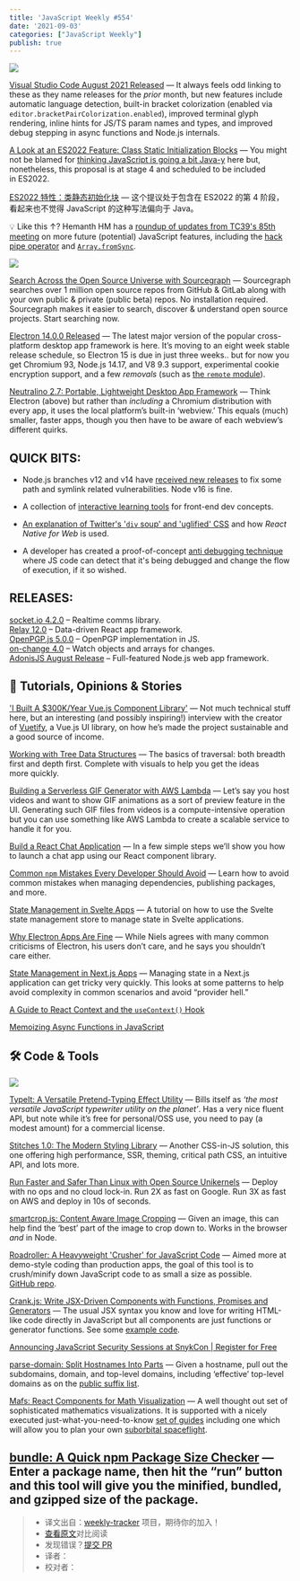 ```yaml
---
title: 'JavaScript Weekly #554'
date: '2021-09-03'
categories: ["JavaScript Weekly"]
publish: true
---
```


[![](https://res.cloudinary.com/cpress/image/upload/w_1280,e_sharpen:60/chakx4rmc7iv0d3wob8d.jpg)](https://javascriptweekly.com/link/113306/web)
<!--以上是预览信息，图片一张或限制百字左右，前者优先-->
<!-- more -->
[Visual Studio Code August 2021 Released](https://javascriptweekly.com/link/113306/web "code.visualstudio.com") — It always feels odd linking to these as they name releases for the _prior_ month, but new features include automatic language detection, built-in bracket colorization (enabled via `editor.bracketPairColorization.enabled`), improved terminal glyph rendering, inline hints for JS/TS param names and types, and improved debug stepping in async functions and Node.js internals.

[A Look at an ES2022 Feature: Class Static Initialization Blocks](https://javascriptweekly.com/link/113307/web "2ality.com") — You might not be blamed for [thinking JavaScript is going a bit Java-y](https://javascriptweekly.com/link/113308/web) here but, nonetheless, this proposal is at stage 4 and scheduled to be included in ES2022.

[ES2022 特性：类静态初始化块](./es2022_feature_class_static_initialization_blocks.md) — 这个提议处于包含在 ES2022 的第 4 阶段，看起来也不觉得 JavaScript 的这种写法偏向于 Java。

💡 Like this ↑? Hemanth HM has a [roundup of updates from TC39's 85th meeting](https://javascriptweekly.com/link/113309/web) on more future (potential) JavaScript features, including the [hack pipe operator](https://javascriptweekly.com/link/113310/web) and [`Array.fromSync`](https://javascriptweekly.com/link/113311/web).

[![](https://copm.s3.amazonaws.com/d99a6231.png)](https://javascriptweekly.com/link/113286/web)

[Search Across the Open Source Universe with Sourcegraph](https://javascriptweekly.com/link/113286/web "sourcegraph.com") — Sourcegraph searches over 1 million open source repos from GitHub & GitLab along with your own public & private (public beta) repos. No installation required. Sourcegraph makes it easier to search, discover & understand open source projects. Start searching now.

[Electron 14.0.0 Released](https://javascriptweekly.com/link/113312/web "www.electronjs.org") — The latest major version of the popular cross-platform desktop app framework is here. It’s moving to an eight week stable release schedule, so Electron 15 is due in just three weeks.. but for now you get Chromium 93, Node.js 14.17, and V8 9.3 support, experimental cookie encryption support, and a few _removals_ (such as [the `remote` module](https://javascriptweekly.com/link/113313/web)).

[Neutralino 2.7: Portable, Lightweight Desktop App Framework](https://javascriptweekly.com/link/113314/web "neutralino.js.org") — Think Electron (above) but rather than _including_ a Chromium distribution with every app, it uses the local platform’s built-in ‘webview.’ This equals (much) smaller, faster apps, though you then have to be aware of each webview’s different quirks.

## **QUICK BITS:**

*   Node.js branches v12 and v14 have [received new releases](https://javascriptweekly.com/link/113315/web) to fix some path and symlink related vulnerabilities. Node v16 is fine.
    
*   A collection of [interactive learning tools](https://javascriptweekly.com/link/113316/web) for front-end dev concepts.
    
*   [An explanation of Twitter's '`div` soup' and 'uglified' CSS](https://javascriptweekly.com/link/113317/web) and how _React Native for Web_ is used.
    
*   A developer has created a proof-of-concept [anti debugging technique](https://javascriptweekly.com/link/113318/web) where JS code can detect that it's being debugged and change the flow of execution, if it so wished.
    
## **RELEASES:**

[socket.io 4.2.0](https://javascriptweekly.com/link/113287/web) – Realtime comms library.  
[Relay 12.0](https://javascriptweekly.com/link/113288/web) – Data-driven React app framework.  
[OpenPGP.js 5.0.0](https://javascriptweekly.com/link/113289/web) – OpenPGP implementation in JS.  
[on-change 4.0](https://javascriptweekly.com/link/113290/web) – Watch objects and arrays for changes.  
[AdonisJS August Release](https://javascriptweekly.com/link/113319/web) – Full-featured Node.js web app framework.

## 📖 Tutorials, Opinions & Stories

['I Built A $300K/Year Vue.js Component Library'](https://javascriptweekly.com/link/113320/web "www.starterstory.com") — Not much technical stuff here, but an interesting (and possibly inspiring!) interview with the creator of [Vuetify](https://javascriptweekly.com/link/113321/web), a Vue.js UI library, on how he’s made the project sustainable and a good source of income.

[Working with Tree Data Structures](https://javascriptweekly.com/link/113322/web "stackfull.dev") — The basics of traversal: both breadth first and depth first. Complete with visuals to help you get the ideas more quickly.

[Building a Serverless GIF Generator with AWS Lambda](https://javascriptweekly.com/link/113323/web "aws.amazon.com") — Let’s say you host videos and want to show GIF animations as a sort of preview feature in the UI. Generating such GIF files from videos is a compute-intensive operation but you can use something like AWS Lambda to create a scalable service to handle it for you.

[Build a React Chat Application](https://javascriptweekly.com/link/113294/web "getstream.io") — In a few simple steps we’ll show you how to launch a chat app using our React component library.

[Common `npm` Mistakes Every Developer Should Avoid](https://javascriptweekly.com/link/113324/web "blog.bitsrc.io") — Learn how to avoid common mistakes when managing dependencies, publishing packages, and more.

[State Management in Svelte Apps](https://javascriptweekly.com/link/113325/web "auth0.com") — A tutorial on how to use the Svelte state management store to manage state in Svelte applications.

[Why Electron Apps Are Fine](https://javascriptweekly.com/link/113326/web "nielsleenheer.com") — While Niels agrees with many common criticisms of Electron, his users don’t care, and he says you shouldn’t care either.

[State Management in Next.js Apps](https://javascriptweekly.com/link/113327/web "www.smashingmagazine.com") — Managing state in a Next.js application can get tricky very quickly. This looks at some patterns to help avoid complexity in common scenarios and avoid “provider hell.”

[A Guide to React Context and the `useContext()` Hook](https://javascriptweekly.com/link/113328/web)  

[Memoizing Async Functions in JavaScript](https://javascriptweekly.com/link/113329/web)  

## 🛠 Code & Tools

[![](https://res.cloudinary.com/cpress/image/upload/w_1280,e_sharpen:60/eaddyuhb98c2dzo607ou.jpg)](https://javascriptweekly.com/link/113330/web)

[TypeIt: A Versatile Pretend-Typing Effect Utility](https://javascriptweekly.com/link/113330/web "typeitjs.com") — Bills itself as _‘the most versatile JavaScript typewriter utility on the planet’_. Has a very nice fluent API, but note while it’s free for personal/OSS use, you need to pay (a modest amount) for a commercial license.

[Stitches 1.0: The Modern Styling Library](https://javascriptweekly.com/link/113331/web "stitches.dev") — Another CSS-in-JS solution, this one offering high performance, SSR, theming, critical path CSS, an intuitive API, and lots more.

[Run Faster and Safer Than Linux with Open Source Unikernels](https://javascriptweekly.com/link/113296/web) — Deploy with no ops and no cloud lock-in. Run 2X as fast on Google. Run 3X as fast on AWS and deploy in 10s of seconds.

[smartcrop.js: Content Aware Image Cropping](https://javascriptweekly.com/link/113332/web "github.com") — Given an image, this can help find the ‘best’ part of the image to crop down to. Works in the browser _and_ in Node.

[Roadroller: A Heavyweight 'Crusher' for JavaScript Code](https://javascriptweekly.com/link/113333/web "lifthrasiir.github.io") — Aimed more at demo-style coding than production apps, the goal of this tool is to crush/minify down JavaScript code to as small a size as possible. [GitHub repo](https://javascriptweekly.com/link/113334/web).

[Crank.js: Write JSX-Driven Components with Functions, Promises and Generators](https://javascriptweekly.com/link/113335/web "crank.js.org") — The usual JSX syntax you know and love for writing HTML-like code directly in JavaScript but all components are just functions or generator functions. See some [example code](https://javascriptweekly.com/link/113336/web).

[Announcing JavaScript Security Sessions at SnykCon | Register for Free](https://javascriptweekly.com/link/113295/web "snyk.io")

[parse-domain: Split Hostnames Into Parts](https://javascriptweekly.com/link/113337/web "github.com") — Given a hostname, pull out the subdomains, domain, and top-level domains, including ‘effective’ top-level domains as on the [public suffix list](https://javascriptweekly.com/link/113338/web).

[Mafs: React Components for Math Visualization](https://javascriptweekly.com/link/113339/web "mafs.dev") — A well thought out set of sophisticated mathematics visualizations. It is supported with a nicely executed just-what-you-need-to-know [set of guides](https://javascriptweekly.com/link/113340/web) including one which will allow you to plan your own [suborbital spaceflight](https://javascriptweekly.com/link/113341/web).

[bundle: A Quick npm Package Size Checker](https://javascriptweekly.com/link/113342/web "bundle.js.org") — Enter a package name, then hit the “run” button and this tool will give you the minified, bundled, and gzipped size of the package.
---
> * 译文出自：[weekly-tracker](https://github.com/FEDarling/weekly-tracker) 项目，期待你的加入！
> * [查看原文](https://javascriptweekly.com/link/113285/web)对比阅读
> * 发现错误？[提交 PR](https://github.com/FEDarling/weekly-tracker/blob/main/weeklys/javascript_weekly/554/README.md)
> * 译者：
> * 校对者：